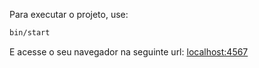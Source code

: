 Para executar o projeto, use:
```sh 
bin/start
```
E acesse o seu navegador na seguinte url: [localhost:4567](http://localhost:4567)